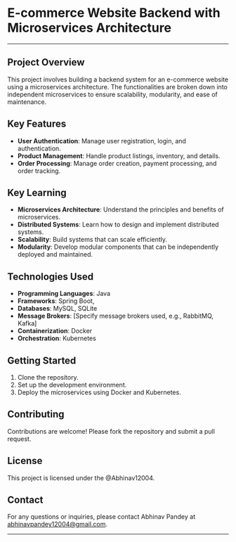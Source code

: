 
# E-commerce Website Backend with Microservices Architecture
---
## Project Overview

This project involves building a backend system for an e-commerce website using a microservices architecture. The functionalities are broken down into independent microservices to ensure scalability, modularity, and ease of maintenance.

## Key Features

- **User Authentication**: Manage user registration, login, and authentication.
- **Product Management**: Handle product listings, inventory, and details.
- **Order Processing**: Manage order creation, payment processing, and order tracking.

## Key Learning

- **Microservices Architecture**: Understand the principles and benefits of microservices.
- **Distributed Systems**: Learn how to design and implement distributed systems.
- **Scalability**: Build systems that can scale efficiently.
- **Modularity**: Develop modular components that can be independently deployed and maintained.

## Technologies Used

- **Programming Languages**: Java
- **Frameworks**: Spring Boot, 
- **Databases**:  MySQL, SQLite
- **Message Brokers**: [Specify message brokers used, e.g., RabbitMQ, Kafka]
- **Containerization**: Docker
- **Orchestration**: Kubernetes

## Getting Started

1. Clone the repository.
2. Set up the development environment.
3. Deploy the microservices using Docker and Kubernetes.

## Contributing

Contributions are welcome! Please fork the repository and submit a pull request.

## License

This project is licensed under the @Abhinav12004.

## Contact

For any questions or inquiries, please contact Abhinav Pandey at abhinavpandey12004@gmail.com.

---